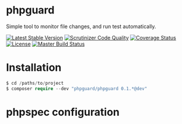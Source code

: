 # phpguard

Simple tool to monitor file changes, and run test automatically.

[![Latest Stable Version](https://poser.pugx.org/phpguard/phpguard/v/stable.png)](https://packagist.org/packages/phpguard/phpguard)
[![Scrutinizer Code Quality](https://scrutinizer-ci.com/g/phpguard/phpguard/badges/quality-score.png?b=master)](https://scrutinizer-ci.com/g/phpguard/phpguard/?branch=master)
[![Coverage Status](https://coveralls.io/repos/phpguard/phpguard/badge.png?branch=master)](https://coveralls.io/r/phpguard/phpguard?branch=master)
[![License](https://poser.pugx.org/phpguard/phpguard/license.png)](https://packagist.org/packages/phpguard/phpguard)
[![Master Build Status](https://secure.travis-ci.org/phpguard/phpguard.png?branch=master)](http://travis-ci.org/phpguard/phpguard)

# Installation
```php
$ cd /paths/to/project
$ composer require --dev "phpguard/phpguard 0.1.*@dev"
```

# phpspec configuration

```yml

```